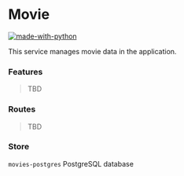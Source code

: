 # Movie
[![made-with-python](https://img.shields.io/badge/Made%20with-Python-1f425f.svg)](https://www.python.org/)

This service manages movie data in the application.

### Features
> TBD

### Routes
> TBD

### Store
`movies-postgres` PostgreSQL database
